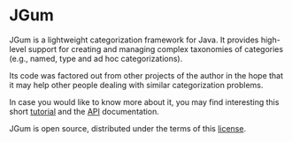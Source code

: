 JGum
====

JGum is a lightweight categorization framework for Java.
It provides high-level support for creating and managing  complex taxonomies of categories (e.g., named, type and ad hoc categorizations).

Its code was factored out from other projects of the author in the hope that it may help other people dealing with similar categorization problems.

In case you would like to know more about it, you may find interesting this short [tutorial](http://jgum.github.com/tutorial/ "JGum Tutorial") 
and the [API](http://jgum.github.com/apidocs/ "API documentation ") documentation.

JGum is open source, distributed under the terms of this [license](LICENSE.txt).



